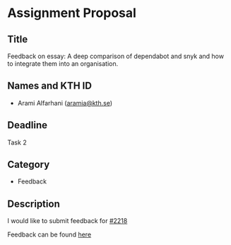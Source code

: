 # Assignment Proposal

## Title

Feedback on essay: A deep comparison of dependabot and snyk and how to integrate them into an organisation.

## Names and KTH ID

  - Arami Alfarhani (aramia@kth.se)

## Deadline

Task 2

## Category

- Feedback

## Description

I would like to submit feedback for [#2218](https://github.com/KTH/devops-course/pull/2218#issue-1679973901)

Feedback can be found [here](https://github.com/KTH/devops-course/pull/2218#issuecomment-1522072308)
